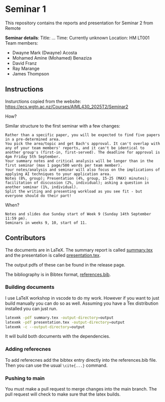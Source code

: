 # Seminar 1

This repository contains the reports and presentation for Seminar 2 from Remote

**Seminar details**:
Title: ...
Time: Currently unknown
Location: HM LT001 
Team members:
- Dwayne Mark (Dwayne) Acosta
- Mohamed Amine (Mohamed) Benaziza
- David Franz
- Ray Marange
- James Thompson

## Instructions

Insturctions copied from the website: https://ecs.wgtn.ac.nz/Courses/AIML430_2025T2/Seminar2

How?

Similar structure to the first seminar with a few changes:

    Rather than a specific paper, you will be expected to find five papers in a pre-determined area.
    You pick the area/topic and get Bach's approval. It can't overlap with any of your team members' reports, and it can't be identical to another group's (first-in, first-served). The deadline for approval is 4pm Friday 5th September.
    Your summary notes and critical analysis will be longer than in the first seminar (max 1 page/500 words per team member).
    Your notes/analysis and seminar will also focus on the implications of applying AI techniques to your application area.
    Notes (8%, group); Presentation (4%, group, 15-25 (MAX) minutes); facilitation of discussion (2%, individual); asking a question in another seminar (1%, individual).
    Split the writing and presenting workload as you see fit - but everyone should do their part! 

When?

    Notes and slides due Sunday start of Week 9 (Sunday 14th September 11:59 pm).
    Seminars in weeks 9, 10, start of 11. 


## Contributors

The documents are in LaTeX. The summary report is called [summary.tex](summary.tex) and the presentation is called [presentation.tex](presentation.tex).

The output pdfs of these can be found in the release page.

The bibliography is in Bibtex format, [references.bib](references.bib).


### Building documents

I use LaTeX workshop in vscode to do my work. However if you want to just build manually you can do so as well.
Assuming you have a Tex distribution installed you can just run.

```bash
latexmk -pdf summary.tex -output-directory=output
latexmk -pdf presentation.tex -output-directory=output
latexmk -c --output-directory=output
```

It will build both documents with the dependencies.

### Adding referecnes

To add referecnes add the bibtex entry directly into the references.bib file. Then you can use the usual `\cite{...}` command.

### Pushing to main

You must make a pull request to merge changes into the main branch. The pull request will check to make sure that the latex builds.
